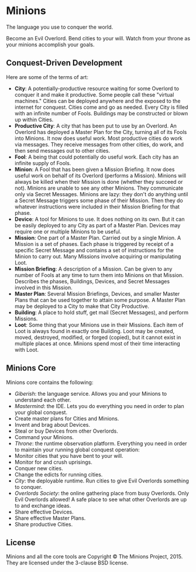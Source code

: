 # Minions

The language you use to conquer the world.

Become an Evil Overlord. Bend cities to your will. Watch from your throne as your minions accomplish your goals.

## Conquest-Driven Development

Here are some of the terms of art:

* **City**: A potentially-productive resource waiting for some Overlord to conquer it and make it productive. Some people call these "virtual machines." Cities can be deployed anywhere and the exposed to the internet for conquest. Cities come and go as needed. Every City is filled with an infinite number of Fools. Buildings may be constructed or blown up within Cities.
* **Productive City**: A city that has been put to use by an Overlord. An Overlord has deployed a Master Plan for the City, turning all of its Fools into Minions. It now does useful work. Most productive cities do work via messages. They receive messages from other cities, do work, and then send messages out to other cities.
* **Fool**: A being that could potentially do useful work. Each city has an infinite supply of Fools.
* **Minion**: A Fool that has been given a Mission Briefing. It now does useful work on behalf of its Overlord (performs a Mission). Minions will always be killed when their Mission is done (whether they succeed or not). Minions are unable to see any other Minions. They communicate only via Secret Messages. Minions are lazy: they don't do anything until a Secret Message triggers some phase of their Mission. Then they do whatever instructions were included in their Mission Briefing for that phase.
* **Device**: A tool for Minions to use. It does nothing on its own. But it can be easily deployed to any City as part of a Master Plan. Devices may require one or multiple Minions to be useful.
* **Mission**: One part of a Master Plan. Carried out by a single Minion. A Mission is a set of phases. Each phase is triggered by receipt of a specific Secret Message and contains a set of instructions for the Minion to carry out. Many Missions involve acquiring or manipulating Loot.
* **Mission Briefing**: A description of a Mission. Can be given to any number of Fools at any time to turn them into Minions on that Mission. Describes the phases, Buildings, Devices, and Secret Messages involved in this Mission.
* **Master Plan**: Several Mission Briefings, Devices, and smaller Master Plans that can be used together to attain some purpose. A Master Plan may be deployed to a City to make that City Productive.
* **Building**: A place to hold stuff, get mail (Secret Messages), and perform Missions.
* **Loot**: Some thing that your Minions use in their Missions. Each item of Loot is always found in exactly one Building. Loot may be created, moved, destroyed, modified, or forged (copied), but it cannot exist in multiple places at once. Minions spend most of their time interacting with Loot.

## Minions Core

Minions core contains the following:

* *Giberish*: the language service. Allows you and your Minions to understand each other.
* *Mastermind*: the IDE. Lets you do everything you need in order to plan your global conquest.
 * Create master plans for Cities and Minions.
 * Invent and brag about Devices.
 * Steal or buy Devices from other Overlords.
 * Command your Minions.
* *Throne*: the runtime observation platform. Everything you need in order to maintain your running global conquest operation:
 * Monitor cities that you have bent to your will.
 * Monitor for and crush uprisings.
 * Conquer new cities.
 * Change the edicts for running cities.
* *City*: the deployable runtime. Run cities to give Evil Overlords something to conquer.
* *Overlords Society*: the online gathering place from busy Overlords. Only Evil Overlords allowed! A safe place to see what other Overlords are up to and exchange ideas.
 * Share effective Devices.
 * Share effective Master Plans.
 * Share productive Cities.

## License

Minions and all the core tools are Copyright &copy; The Minions Project, 2015. They are licensed under the 3-clause BSD license.
